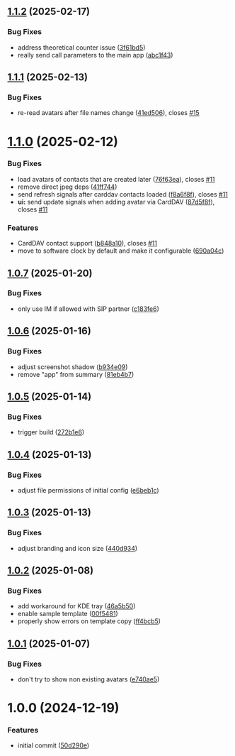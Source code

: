 ## [1.1.2](https://github.com/gonicus/gonnect/compare/v1.1.1...v1.1.2) (2025-02-17)


### Bug Fixes

* address theoretical counter issue ([3f61bd5](https://github.com/gonicus/gonnect/commit/3f61bd508bf4bac0d698265f5668d6eb416f2285))
* really send call parameters to the main app ([abc1f43](https://github.com/gonicus/gonnect/commit/abc1f4341adbc79825b09df9541c95fb9ffc69f4))

## [1.1.1](https://github.com/gonicus/gonnect/compare/v1.1.0...v1.1.1) (2025-02-13)


### Bug Fixes

* re-read avatars after file names change ([41ed506](https://github.com/gonicus/gonnect/commit/41ed506e04b2fc153d11f8a6efc2d1a7f8cb9d17)), closes [#15](https://github.com/gonicus/gonnect/issues/15)

# [1.1.0](https://github.com/gonicus/gonnect/compare/v1.0.7...v1.1.0) (2025-02-12)


### Bug Fixes

* load avatars of contacts that are created later ([76f63ea](https://github.com/gonicus/gonnect/commit/76f63ea46db020277906935d5b5cc580000b3e04)), closes [#11](https://github.com/gonicus/gonnect/issues/11)
* remove direct jpeg deps ([41ff744](https://github.com/gonicus/gonnect/commit/41ff7440fee25a05c4b71e8c7dc8fe5b9ba802f3))
* send refresh signals after carddav contacts loaded ([f8a6f8f](https://github.com/gonicus/gonnect/commit/f8a6f8f9d23529864afd1e0fd374f57c45a09e3a)), closes [#11](https://github.com/gonicus/gonnect/issues/11)
* **ui:** send update signals when adding avatar via CardDAV ([87d5f8f](https://github.com/gonicus/gonnect/commit/87d5f8fdd7019d84fa2a154e4eab20d87acb82e4)), closes [#11](https://github.com/gonicus/gonnect/issues/11)


### Features

* CardDAV contact support ([b848a10](https://github.com/gonicus/gonnect/commit/b848a10e17b57de3b107caf2889fcea0c7976060)), closes [#11](https://github.com/gonicus/gonnect/issues/11)
* move to software clock by default and make it configurable ([690a04c](https://github.com/gonicus/gonnect/commit/690a04cee61cb3095596f8c62cff066f1779472b))

## [1.0.7](https://github.com/gonicus/gonnect/compare/v1.0.6...v1.0.7) (2025-01-20)


### Bug Fixes

* only use IM if allowed with SIP partner ([c183fe6](https://github.com/gonicus/gonnect/commit/c183fe60415623a3f5be1e11782af82b9f08fa00))

## [1.0.6](https://github.com/gonicus/gonnect/compare/v1.0.5...v1.0.6) (2025-01-16)


### Bug Fixes

* adjust screenshot shadow ([b934e09](https://github.com/gonicus/gonnect/commit/b934e096a1116bd956400045b8d71577a6ff7c74))
* remove "app" from summary ([81eb4b7](https://github.com/gonicus/gonnect/commit/81eb4b76e16a87f3331a0c512b24ab9ee830d7bb))

## [1.0.5](https://github.com/gonicus/gonnect/compare/v1.0.4...v1.0.5) (2025-01-14)


### Bug Fixes

* trigger build ([272b1e6](https://github.com/gonicus/gonnect/commit/272b1e674c951bf3ad40682820fbbc2aa0086551))

## [1.0.4](https://github.com/gonicus/gonnect/compare/v1.0.3...v1.0.4) (2025-01-13)


### Bug Fixes

* adjust file permissions of initial config ([e6beb1c](https://github.com/gonicus/gonnect/commit/e6beb1c060394550561a96aafc455756563c40f4))

## [1.0.3](https://github.com/gonicus/gonnect/compare/v1.0.2...v1.0.3) (2025-01-13)


### Bug Fixes

* adjust branding and icon size ([440d934](https://github.com/gonicus/gonnect/commit/440d934192f54c46c09c4e980d0086623d7ab04f))

## [1.0.2](https://github.com/gonicus/gonnect/compare/v1.0.1...v1.0.2) (2025-01-08)


### Bug Fixes

* add workaround for KDE tray ([46a5b50](https://github.com/gonicus/gonnect/commit/46a5b504c6801c0e35432798c10cd8473e175ea6))
* enable sample template ([00f5481](https://github.com/gonicus/gonnect/commit/00f54813147aab9e6911b3d01451fd028be5876d))
* properly show errors on template copy ([ff4bcb5](https://github.com/gonicus/gonnect/commit/ff4bcb5ada56c0091d366ef2873e196fa033dcc6))

## [1.0.1](https://github.com/gonicus/gonnect/compare/v1.0.0...v1.0.1) (2025-01-07)


### Bug Fixes

* don't try to show non existing avatars ([e740ae5](https://github.com/gonicus/gonnect/commit/e740ae5d105cea88e23be540c0108365c5289682))

# 1.0.0 (2024-12-19)


### Features

* initial commit ([50d290e](https://github.com/gonicus/gonnect/commit/50d290e5e57b62a3bec426a37811f889cb97cadf))
